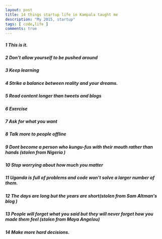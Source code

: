 ```yaml
---
layout: post
title: 14 things startup life in Kampala taught me
description: "My 2015, startup"
tags: [ code,life ]
comments: true
---
```


##### 1 This is it. 

##### 2 Don't allow yourself to be pushed around

##### 3 Keep learning

##### 4 Strike a balance between reality and your dreams. 

##### 5 Read content longer than tweets and blogs

##### 6 Exercise

##### 7 Ask for what you want

##### 8 Talk more to people offline

##### 9 Dont become a person who kungu-fus with their mouth rather than hands (stolen from Nigeria )

##### 10 Stop worrying about how much you matter

##### 11 Uganda is full of problems and code won't solve a larger number of them. 

##### 12 The days are long but the years are short(stolen from Sam Altman's blog )

##### 13 People will forget what you said but they will never forget how you made them feel (stolen from Maya Angelou)

##### 14 Make more hard decisions. 
